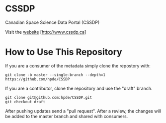 # CSSDP

Canadian Space Science Data Portal (CSSDP)

Visit the [website](http://www.cssdp.ca) [http://www.cssdp.ca]

# How to Use This Repository

If you are a consumer of the metadata simply clone the repostory with:

````
git clone -b master --single-branch --depth=1 https://github.com/hpde/CSSDP
````

If you are a contributor, clone the repository and use the "draft" branch.
````
git clone git@github.com:hpde/CSSDP.git
git checkout draft
````

After pushing updates send a "pull request". After a review, the changes
will be added to the master branch and shared with consumers.


